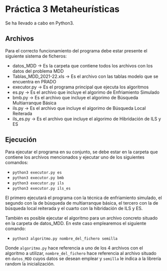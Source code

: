 # Práctica 3 Metaheurísticas
Se ha llevado a cabo en Python3.

## Archivos
Para el correcto funcionamiento del programa debe estar presente el siguiente sistema de ficheros:
- datos_MDD → Es la carpeta que contiene todos los archivos con los datos del problema MDD
- Tablas_MDD_2021-22.xls → Es el archivo con las tablas modelo que se encuentra en PRADO
- executor.py → Es el programa principal que ejecuta los algoritmos
- es.py → Es el archivo que incluye el algorimo de Enfriamiento Simulado
- bmb.py → Es el archivo que incluye el algorimo de Búsqueda Multiarranque Básica
- ils.py → Es el archivo que incluye el algorimo de Búsqueda Local Reiterada
- ils_es.py → Es el archivo que incluye el algorimo de Hibridación de ILS y ES

## Ejecución
Para ejecutar el programa en su conjunto, se debe estar en la carpeta que contiene los archivos mencionados y ejecutar uno de los siguientes comandos:
- `python3 executor.py es`
- `python3 executor.py bmb`
- `python3 executor.py ils`
- `python3 executor.py ils_es`

El primero ejecutará el programa con la técnica de enfriamiento simulado, el segundo con la de búsqueda de multiarranque básica, el tercero con la de búsqueda local reiterada y el cuarto con la hibridación de ILS y ES.

También es posible ejecutar el algoritmo para un archivo concreto situado en la carpeta de datos_MDD. En este caso emplearemos el siguiente comando:
- `python3 algoritmo.py nombre_del_fichero semilla`

Donde `algoritmo.py` hace referencia a uno de los 4 archivos con el algoritmo a utilizar, `nombre_del_fichero` hace referencia al archivo situado en `datos_MDD` cuyos datos se desean emplear y `semilla` le indica a la librería random la inicialización.